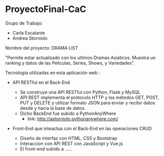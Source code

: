 # ProyectoFinal-CaC

Grupo de Trabajo:
* Carla Escalante
* Andrea Storniolo

Nombre del proyecto:    DRAMA LIST

"Permite estar actualizado con los ultimos Dramas Asiaticos. Muestra un ranking y datos de las Peliculas, Series, Shows, y Variedades". 

Tecnología utilizadas en esta aplicación web :

* API RESTful en el Back-End
    * Se construye  una API RESTful con Python, Flask y MySQL
    * API REST implementa el protocolo HTTP y los métodos GET, POST, PUT y DELETE y utilizar formato JSON para enviar y recibir datos desde y hacia la base de datos.
    * Dicho BackEnd fue subido a PythonAnyWhere
        + link:  http://astorniolo.pythonanywhere.com/
  
* Front-End que inteactua con el Back-End en las operaciones CRUD 
    * Diseño de interfaz con HTML, CSS y Bootstrap
    * Interaccion con API REST con JavaScript y Vue.js
    * El front-end subido a ......
